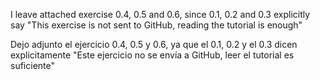 I leave attached exercise 0.4, 0.5 and 0.6, since 0.1, 0.2 and 0.3 explicitly say "This exercise is not sent to GitHub, reading the tutorial is enough"

Dejo adjunto el ejercicio 0.4, 0.5 y 0.6, ya que el 0.1, 0.2 y el 0.3 dicen explicitamente "Este ejercicio no se envía a GitHub, leer el tutorial es suficiente"